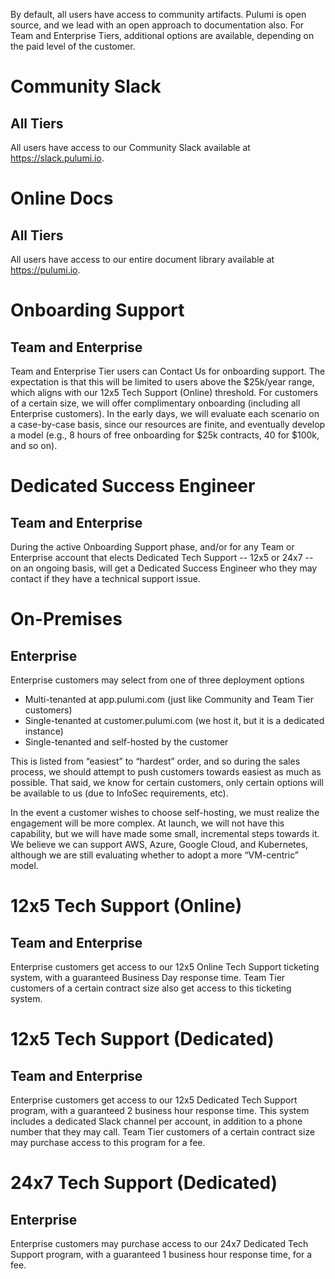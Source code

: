 By default, all users have access to community artifacts. Pulumi is open source, and we lead with an open approach to documentation also. For Team and Enterprise Tiers, additional options are available, depending on the paid level of the customer.

# Community Slack
## All Tiers
All users have access to our Community Slack available at https://slack.pulumi.io.

# Online Docs
## All Tiers
All users have access to our entire document library available at https://pulumi.io.

# Onboarding Support
## Team and Enterprise
Team and Enterprise Tier users can Contact Us for onboarding support. The expectation is that this will be limited to users above the $25k/year range, which aligns with our 12x5 Tech Support (Online) threshold. For customers of a certain size, we will offer complimentary onboarding (including all Enterprise customers). In the early days, we will evaluate each scenario on a case-by-case basis, since our resources are finite, and eventually develop a model (e.g., 8 hours of free onboarding for $25k contracts, 40 for $100k, and so on).

# Dedicated Success Engineer
## Team and Enterprise
During the active Onboarding Support phase, and/or for any Team or Enterprise account that elects Dedicated Tech Support -- 12x5 or 24x7 -- on an ongoing basis, will get a Dedicated Success Engineer who they may contact if they have a technical support issue.

# On-Premises
## Enterprise
Enterprise customers may select from one of three deployment options

* Multi-tenanted at app.pulumi.com (just like Community and Team Tier customers)
* Single-tenanted at customer.pulumi.com (we host it, but it is a dedicated instance)
* Single-tenanted and self-hosted by the customer

This is listed from “easiest” to “hardest” order, and so during the sales process, we should attempt to push customers towards easiest as much as possible. That said, we know for certain customers, only certain options will be available to us (due to InfoSec requirements, etc).

In the event a customer wishes to choose self-hosting, we must realize the engagement will be more complex. At launch, we will not have this capability, but we will have made some small, incremental steps towards it. We believe we can support AWS, Azure, Google Cloud, and Kubernetes, although we are still evaluating whether to adopt a more “VM-centric” model.

# 12x5 Tech Support (Online)
## Team and Enterprise
Enterprise customers get access to our 12x5 Online Tech Support ticketing system, with a guaranteed Business Day response time. Team Tier customers of a certain contract size also get access to this ticketing system.

# 12x5 Tech Support (Dedicated)
## Team and Enterprise
Enterprise customers get access to our 12x5 Dedicated Tech Support program, with a guaranteed 2 business hour response time. This system includes a dedicated Slack channel per account, in addition to a phone number that they may call. Team Tier customers of a certain contract size may purchase access to this program for a fee.

# 24x7 Tech Support (Dedicated)
## Enterprise
Enterprise customers may purchase access to our 24x7 Dedicated Tech Support program, with a guaranteed 1 business hour response time, for a fee.
